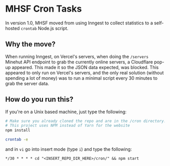 # MHSF Cron Tasks

In version 1.0, MHSF moved from using Inngest to collect statistics to a self-hosted `crontab` Node.js script.

## Why the move?

When running Inngest, on Vercel's servers, when doing the `/servers` Minehut API endpoint to grab the currently online servers, a Cloudflare pop-up appeared. This made it so the JSON data expected, was blocked. This appeared to only run on Vercel's servers, and the only real solution (without spending a lot of money) was to run a minimal script every 30 minutes to grab the server data.

## How do you run this?

If you're on a Unix based machine, just type the following:

```bash
# Make sure you already cloned the repo and are in the /cron directory.
# This project uses NPM instead of Yarn for the website
npm install

crontab -e
```

and in `vi` go into insert mode (type `i`) and type the following:

```
*/30 * * * * cd "<INSERT_REPO_DIR_HERE>/cron/" && npm start
```
